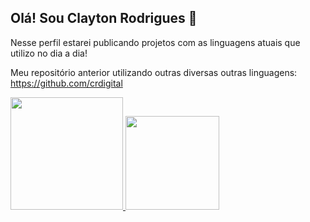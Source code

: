 ## Olá! Sou Clayton Rodrigues 👋
Nesse perfil estarei publicando projetos com as linguagens atuais que utilizo no dia a dia!

<!--
- 🔭 Dev Full-stack < React(Next) / React Native / Node(Nest) / Docker / MySQL / Posrgres / SqLite / MongoDB />
- 🌱 Atualmente estou me aperfeiçoando para trabalhar com aplicações distribuídas.
- ✉️ Me contate através do email: clayton.rodrigues.developer@gmail.com
-->

 Meu repositório anterior utilizando outras diversas outras linguagens: [https://github.com/crdigital ](https://github.com/crdigital)

<div>
  <a href="https://github.com/claytondeveloper">
  <img height="180em" src="https://github-readme-stats.vercel.app/api?username=claytondeveloper&show_icons=true&theme=dark&include_all_commits=true&count_private=true">
  <img height="150em" src="https://github-readme-stats.vercel.app/api/top-langs?username=claytondeveloper&layout=compact&langs_cont=16&theme=dark">
</div>



<!-- - 👯 I’m looking to collaborate on 
- 🤔 I’m looking for help with ...
- 💬 Ask me about ...
- 📫 How to reach me: ...
- 😄 Pronouns: ...
-->


<!--
**claytondeveloper/claytondeveloper** is a ✨ _special_ ✨ repository because its `README.md` (this file) appears on your GitHub profile.

Here are some ideas to get you started:

- ⚡ Fun fact: ...
-->

